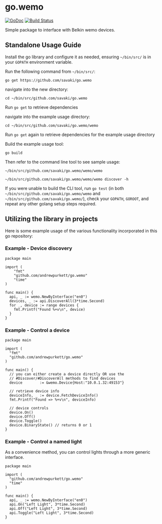 go.wemo
=======

[![GoDoc](http://godoc.org/github.com/andrewpurkett/go.wemo?status.png)](http://godoc.org/github.com/andrewpurkett/go.wemo)
[![Build Status](https://snap-ci.com/savaki/go.wemo/branch/master/build_image)](https://snap-ci.com/savaki/go.wemo/branch/master)

Simple package to interface with Belkin wemo devices.

## Standalone Usage Guide

Install the go library and configure it as needed, ensuring `~/bin/src/` is in your `GOPATH` environment variable. 

Run the following command from `~/bin/src/`:

`go get https://github.com/savaki/go.wemo`

navigate into the new directory:

`cd ~/bin/src/github.com/savaki/go.wemo`

Run `go get` to retrieve dependencies

navigate into the example usage directory:

`cd ~/bin/src/github.com/savaki/go.wemo/wemo`

Run `go get` again to retrieve dependencies for the example usage directory

Build the example usage tool:

`go build`

Then refer to the command line tool to see sample usage:
 
`~/bin/src/github.com/savaki/go.wemo/wemo/wemo`

`~/bin/src/github.com/savaki/go.wemo/wemo/wemo discover -h`

If you were unable to build the CLI tool, run `go test` (in both `~/bin/src/github.com/savaki/go.wemo/wemo` and `~/bin/src/github.com/savaki/go.wemo/`), check your `GOPATH`, `GOROOT`, and repeat any other golang setup steps required.

## Utilizing the library in projects

Here is some example usage of the various functionality incorporated in this go repository:

### Example - Device discovery

```
package main

import (
	"fmt"
	"github.com/andrewpurkett/go.wemo"
	"time"
)

func main() {
  api, _ := wemo.NewByInterface("en0")
  devices, _ := api.DiscoverAll(3*time.Second)
  for _, device := range devices {
    fmt.Printf("Found %+v\n", device)
  }
}
```

### Example - Control a device

```
package main

import (
  "fmt"
  "github.com/andrewpurkett/go.wemo"
)

func main() {
  // you can either create a device directly OR use the
  // #Discover/#DiscoverAll methods to find devices
  device        := &wemo.Device{Host:"10.0.1.32:49153"}

  // retrieve device info
  deviceInfo, _ := device.FetchDeviceInfo()
  fmt.Printf("Found => %+v\n", deviceInfo)

  // device controls
  device.On()
  device.Off()
  device.Toggle()
  device.BinaryState() // returns 0 or 1
}
```

### Example - Control a named light

As a convenience method, you can control lights through a more generic interface.

```
package main

import (
  "github.com/andrewpurkett/go.wemo"
  "time"
)

func main() {
  api, _ := wemo.NewByInterface("en0")
  api.On("Left Light", 3*time.Second)
  api.Off("Left Light", 3*time.Second)
  api.Toggle("Left Light", 3*time.Second)
}
```
